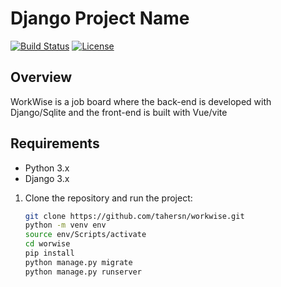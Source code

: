 # Django Project Name

[![Build Status](https://travis-ci.org/tahersn/workwise.svg?branch=master)](https://travis-ci.org/tahersn/workwise)
[![License](https://img.shields.io/badge/license-MIT-blue.svg)](LICENSE.md)

## Overview
WorkWise is a job board where the back-end is developed with Django/Sqlite and the front-end is built with Vue/vite

## Requirements
- Python 3.x
- Django 3.x


1. Clone the repository and run the project:
   ```bash
   git clone https://github.com/tahersn/workwise.git
   python -m venv env
   source env/Scripts/activate
   cd worwise
   pip install
   python manage.py migrate
   python manage.py runserver
